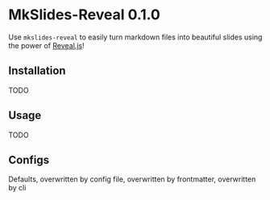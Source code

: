 # MkSlides-Reveal 0.1.0

Use `mkslides-reveal` to easily turn markdown files into beautiful slides using the power of [Reveal.js](https://revealjs.com/)!

## Installation

TODO

## Usage

TODO

## Configs

Defaults, overwritten by config file, overwritten by frontmatter, overwritten by cli
